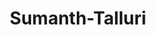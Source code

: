 ---
title: Sumanth-Talluri
github: https://github.com/Sumanth-Talluri
mode: dark
transition: 3s
archetype:
- Little Bit of Everything
- Cool Banner
- Editor’s Choice
---